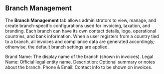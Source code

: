 ## Branch Management

The **Branch Management** tab allows administrators to view, manage, and create branch-specific configurations used for invoicing, taxation, and branding. Each branch can have its own contact details, logo, operational countries, and bank information. When a user registers from a country tied to a branch, all invoices and compliance data are generated accordingly; otherwise, the default branch settings are applied.

Brand Name: The display name of the branch (shown in invoices).
Legal Name: Official legal entity name.
Description: Optional summary or notes about the branch.
Phone & Email: Contact info to be shown on invoices.